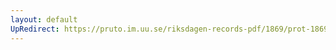 ```yaml
---
layout: default
UpRedirect: https://pruto.im.uu.se/riksdagen-records-pdf/1869/prot-1869--ak--220/prot-1869--ak--220_004.pdf
---
```

